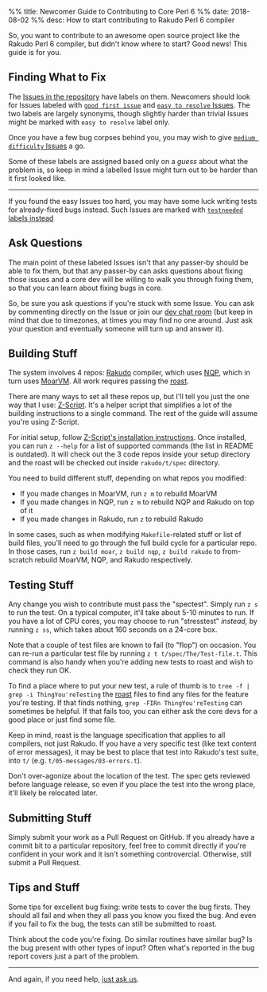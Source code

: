 %% title: Newcomer Guide to Contributing to Core Perl&nbsp;6
%% date: 2018-08-02
%% desc: How to start contributing to Rakudo Perl&nbsp;6 compiler

So, you want to contribute to an awesome open source project like the
Rakudo Perl&nbsp;6 compiler, but didn't know where to start? Good news! This guide
is for you.

## Finding What to Fix

The [Issues in the repository](https://github.com/rakudo/rakudo/issues) have
labels on them. Newcomers should look for Issues labeled with
[`good first issue`](https://github.com/rakudo/rakudo/issues?q=is%3Aissue+is%3Aopen+label%3A%22good+first+issue%22)
and [`easy to resolve` Issues](https://github.com/rakudo/rakudo/issues?q=is%3Aissue+is%3Aopen+label%3A%22easy+to+resolve%22).
The two labels are largely synonyms, though slightly harder than trivial Issues
might be marked with `easy to resolve` label only.

Once you have a few bug corpses behind you, you may wish to give
[`medium difficulty` Issues](https://github.com/rakudo/rakudo/issues?q=is%3Aissue+is%3Aopen+label%3A%22medium+difficulty%22) a go.

Some of these labels are assigned based only on a *guess* about what the
problem is, so keep in mind a labelled Issue might turn out to be harder than
it first looked like.

----

If you found the easy Issues too hard, you may have some luck writing tests
for already-fixed bugs instead. Such Issues are marked with
[`testneeded` labels instead](https://github.com/rakudo/rakudo/issues?q=is%3Aopen+is%3Aissue+label%3Atestneeded)


## Ask Questions

The main point of these labeled Issues isn't that any passer-by should be able
to fix them, but that any passer-by can asks questions about fixing those
issues and a core dev will be willing to walk you through fixing them, so that
you can learn about fixing bugs in core.

So, be sure you ask questions if you're stuck with some Issue. You can ask by
commenting directly on the Issue or join our [dev chat room](https://perl6.org/irc-dev) (but keep in mind that due to timezones, at times you may find no one around. Just ask your question and eventually someone will turn up and answer it).

## Building Stuff

The system involves 4 repos: [Rakudo](https://github.com/rakudo/rakudo/) compiler, which uses [NQP](https://github.com/perl6/nqp/), which in turn uses
[MoarVM](https://github.com/MoarVM/MoarVM/). All work requires passing
the [roast](https://github.com/perl6/roast/).

There are many ways to set all these repos up, but I'll tell you just the one
way that I use: [Z-Script](https://github.com/zoffixznet/z). It's a helper
script that simplifies a lot of the building instructions to a single command.
The rest of the guide will assume you're using Z-Script.

For initial setup, follow [Z-Script's installation instructions](https://github.com/zoffixznet/z#z-script). Once installed, you can run `z --help` for a list
of supported commands (the list in README is outdated). It will check out
the 3 code repos inside your setup directory and the roast will be checked
out inside `rakudo/t/spec` directory.

You need to build different stuff, depending on what repos you modified:

- If you made changes in MoarVM, run `z m` to rebuild MoarVM
- If you made changes in NQP, run `z m` to rebuild NQP and Rakudo on top of it
- If you made changes in Rakudo, run `z` to rebuild Rakudo

In some cases, such as when modifying `Makefile`-related stuff or list of
build files, you'll need to go through the full build cycle for a particular
repo. In those cases, run `z build moar`, `z build nqp`, `z build rakudo`
to from-scratch rebuild MoarVM, NQP, and Rakudo respectively.

## Testing Stuff

Any change you wish to contribute must pass the "spectest". Simply run
`z s` to run the test. On a typical computer, it'll take about 5-10 minutes to
run. If you have a lot of CPU cores, you may choose to run "stresstest" *instead,* by running `z ss`, which takes about 160 seconds on a 24-core box.

Note that a couple of test files are known to fail (to "flop") on occasion.
You can re-run a particular test file by running `z t t/spec/The/Test-file.t`.
This command is also handy when you're adding new tests to roast and wish
to check they run OK.

To find a place where to put your new test, a rule of thumb is to `tree -f | grep -i ThingYou'reTesting` the [roast](https://github.com/perl6/roast/) files to find any files for
the feature you're testing. If that finds nothing, `grep -FIRn ThingYou'reTesting` can sometimes be helpful. If that fails too, you can either ask the core devs for a good place or just find some file.

Keep in mind, roast is the language specification that applies to all
compilers, not just Rakudo. If you have a very specific test (like text content of error messages), it may be best to place that test into Rakudo's
test suite, into `t/` (e.g. `t/05-messages/03-errors.t`).

Don't over-agonize about the location of the test. The spec gets reviewed
before language release, so even if you place the test into the wrong place,
it'll likely be relocated later.

## Submitting Stuff

Simply submit your work as a Pull Request on GitHub. If you already have a
commit bit to a particular repository, feel free to commit directly if you're
confident in your work and it isn't something controvercial. Otherwise, still
submit a Pull Request.

## Tips and Stuff

Some tips for excellent bug fixing: write tests to cover the bug firsts. They should all fail and when they all pass you know you fixed the bug. And even if you fail to fix the bug, the tests can still be submitted to roast.

Think about the code you're fixing. Do similar routines have similar bug?
Is the bug present with other types of input? Often what's reported in the
bug report covers just a part of the problem.


--------

And again, if you need help, [just ask us](https://perl6.org/irc-dev).